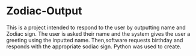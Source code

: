 # Zodiac-Output
This is a project intended to respond to the user by outputting name and Zodiac sign.
The user is asked their name and the system gives the user a greeting using the inputted name. Then,software requests birthday and responds with the appropriate sodiac sign.
Python was used to create. 
